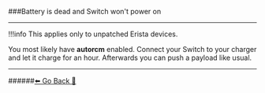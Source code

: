 ###Battery is dead and Switch won't power on
***
!!!info This applies only to unpatched Erista devices.

You most likely have **autorcm** enabled. 
Connect your Switch to your charger and let it charge for an hour. Afterwards you can push a payload like usual.


***
######[⬅️ Go Back 🦝](https://rentry.org/SwitchFAQ)